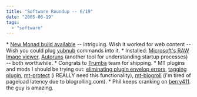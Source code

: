 ```yaml
---
title: "Software Roundup -- 6/19"
date: "2005-06-19"
tags: 
  - "software"
---
```


\* [New Monad build available](http://www.proudlyserving.com/archives/2005/06/new_monad_build.html) -- intriguing. Wish it worked for web content -- Wish you could plug [yubnub](http://feeds.feedburner.com/JohnBattellesSearchblog?m=615) commands into it. \* Installed: [Microsoft's RAW Image viewer](http://www.ehomeupgrade.com/entry/1073/microsoft_raw_image), [Autoruns](http://www.larkware.com/dg3/TheDailyGrind646.html) (another tool for understanding startup processes) -- both worthwhile. \* Congrats to [Trumba](http://www.trumba.com) team for shipping. \* MT plugins and mods I should be trying out: [eliminating plugin envelop errors](http://www.movalog.com/archives/plugins/plugin-envelope-errors/), [tagging plugin](http://www.gadgetopia.com/2005/06/09/MovableTypeTaggingPlugin.html), [mt-protect](http://www.movalog.com/archives/plugins/protect/mt-protect-10/) (i REALLY need this functionality), [mt-blogroll](http://www.movalog.com/archives/plugins/blogroll/mt-blogroll-202/) (i'm tired of pageload latency due to blogrolling.com). \* Phil keeps cranking on [berry411](http://www.thebogles.com/blog/2005/06/announcing-berry-411-v23-with-search.html). the guy is amazing.
